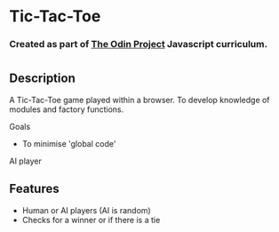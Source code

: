 # Tic-Tac-Toe

### Created as part of [The Odin Project](https://www.theodinproject.com) Javascript curriculum.

#

## Description

A Tic-Tac-Toe game played within a browser. To develop knowledge of modules and factory functions.

Goals
* To minimise 'global code'

AI player

## Features


* Human or AI players (AI is random)
* Checks for a winner or if there is a tie
